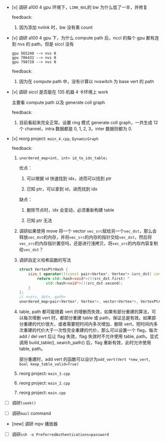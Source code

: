 * [v] 调研 a100 4 gpu 环境下，`LINK_NVL`的 bw 为什么低了一半，并修复

    feedback:

    1. 因为添加 nvlink 时，bw 没有乘 count

* [v] 调研 a100 4 gpu 下，为什么 compute path 后，nccl 的每个 gpu 都有连到 nvs 的 path，但是 siccl 没有

    ```
    gpu 565248 --> nvs 0
    gpu 786432 --> nvs 0
    gpu 798720 --> nvs 0
    ```

    feedback:

    1. 因为在 compute path 中，没有计算以 nvswitch 为 base vert 的 path

* [v] 调研 siccl 是否能在 135 机器 4 卡环境上 work

    主要看 compute path 以及 generate coll graph

    feedback:

    1. 目前看起来完全正常。设置 ring 模式 generate coll graph，一共生成 12 个 channel，intra 数据都是 0, 1, 2, 3，inter 数据则都为 0.

* [v] reorg project: `main_4.cpp`, `DynamicGraph`

    feedback:

    1. `unordered_map<int, int> id_to_idx_table;`

        优点：

        1. 可以根据 id 快速找到 idx，进而可以找到 ptr

        1. 已知 ptr，可以拿到 id，进而找到 idx

        缺点：

        1. 删除节点时，idx 会变动，必须重新构建 table

        2. 已知 ptr 无法

    1. 调研如果使用 move 将一个 vector `vec_src`赋给另一个`vec_dst`，那么会释放`vec_dst`的内存，并将`vec_src`的内存的指针交给`vec_dst`，然后将`vec_src`的内存指针置空吗，还是进行浅拷贝，将`vec_src`的内存内容复制给`vec_dst`？

    1. 调研自定义哈希函数的写法

        ```cpp
        struct VertexPtrHash {
            size_t operator()(const pair<Vertex*, Vertex*> &src_dst) const {
                return std::hash<void*>()(src_dst.first) ^
                    std::hash<void*>()(src_dst.second);
            }
        };
        // <<src, dst>, path>
        unordered_map<pair<Vertex*, Vertex*>, vector<Vertex*>, VertexPtrHash> paths;
        ```

    1. table, path 都可能随着 vert 的增删而失效，如果有部分重建的算法，可以每次增删 vert 时，都部分重建 table 或 path，保证总是有效。如果部分重建的代价很大，或者需要短时间内多次增加、删除 vert，短时间内多次重建的代价大于一次性完全重建的代价，那么可以设置一个 flag，每次 add / del vert 后让 flag 失效，flag 失效时不允许使用 table, path。显式调用 build_table(), search_path() 后，flag 重新有效，此时允许使用 table, path。

        部分重建时，add vert 的函数可以设计为`add_vert(Vert *new_vert, bool keep_table_valid=True)`

    1. reorg project: `main_3.cpp`

    1. reorg project: `main_2.cpp`

    1. reorg project: `main.cpp`

* [ ] 调研`lseek()`

* [ ] 调研`mail` command

* [new] 调研 mpv 播放器

* [ ] 调研`ssh -o PreferredAuthentications=password`
